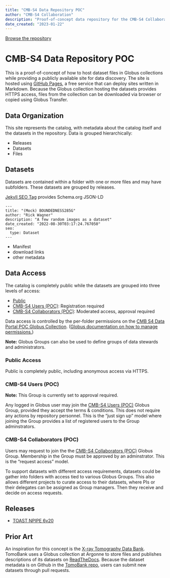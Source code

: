 ```yaml
---
title: "CMB-S4 Data Repository POC"
author: "CMB-S4 Collaboration"
description: "Proof-of-concept data repository for the CMB-S4 Collaboration"
date_created: "2023-01-22"
---
```


[Browse the repository](#releases)

# CMB-S4 Data Repository POC

This is a proof-of-concept of how to host dataset files in Globus collections while
providing a publicly available site for data discovery. The site is
hosted using [GitHub Pages](https://pages.github.com), a free service
that can deploy sites written in Markdown. Because the Globus
collection hosting the datasets provides HTTPS access, files from the
collection can be downloaded via browser or copied using Globus Transfer.

## Data Organization

This site represents the catalog, with metadata about the catalog
itself and the datasets in the repository. Data is grouped hierarchically:
- Releases
- Datasets
- Files

## Datasets

Datasets are contained within a folder with one or more files and may
have subfolders. These datasets are grouped by releases.

[Jekyll SEO Tag](https://jekyll.github.io/jekyll-seo-tag/) provides
Schema.org JSON-LD 

```
---
title: "(Mock) BOUNDEDNESS285G"
author: "Rick Wagner"
description: "A few random images as a dataset"
date_created: "2022-08-30T03:17:24.767050"
seo:
  type: Dataset
---
```

- Manifest
- download links
- other metadata

## Data Access

The catalog is completely public while the datasets are grouped into three levels of access:

- [Public](#public-access)
- [CMB-S4 Users (POC)](#cmb-s4-users-poc): Registration required
- [CMB-S4 Collaborators (POC)](#cmb-s4-collaborators-poc):  Moderated access, approval required

Data access is controlled by the per-folder permissions on the [CMB S4
Data Portal POC Globus
Collection](https://app.globus.org/file-manager/collections/38f01147-f09e-483d-a552-3866669a846d/sharing). ([Globus
documentation on how to manage permissions.](https://docs.globus.org/how-to/share-files/))

**Note:** Globus Groups can also be used to define groups of data
stewards and administrators.

### Public Access

Public is completely public, including anonymous access via HTTPS. 

### CMB-S4 Users (POC)

**Note:** This Group is currently set to approval required.

Any logged in Globus user may join the [CMB-S4 Users (POC)](https://app.globus.org/groups/f6c4ab39-9aa9-11ed-bd74-ff3b77a8cdd3/about)
Globus Group, provided they accept the terms & conditions. This does
not require  any actions by repository personnel. This is the “just sign
up” model where joining the Group provides a list of registered users
to the Group adminstrators.

### CMB-S4 Collaborators (POC)

Users may request to join the the [CMB-S4 Collaborators
(POC)](https://app.globus.org/groups/e3a53329-9aaa-11ed-b37d-b7fded1d3618/about)
Globus Group. Membership in the Group must be approved by an
adminstrator. This is the “request access” model.

To support datasets with different access requirements, datasets could
be gather into folders with access tied to various Globus Groups. This
also allows different projects to curate access to their
datasets, where PIs or their delegates can be assigned as Group
managers. Then they receive and decide on access requests.

## Releases

- [TOAST NPIPE 6v20](releases/npipe6v20/)

## Prior Art

An inspiration for this concept is the [X-ray Tomography Data
Bank](https://tomobank.readthedocs.io/). TomoBank uses a Globus
collection at Argonne to store files and publishes descriptions of its
datasets on [ReadTheDocs](https://readthedocs.org). Because the
dataset metadata is on Github in the [TomoBank
repo](https://github.com/tomography/tomobank), users can submit new
datasets through pull requests.
